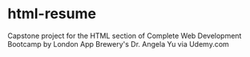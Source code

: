 # html-resume
Capstone project for the HTML section of Complete Web Development Bootcamp by London App Brewery's Dr. Angela Yu via Udemy.com
